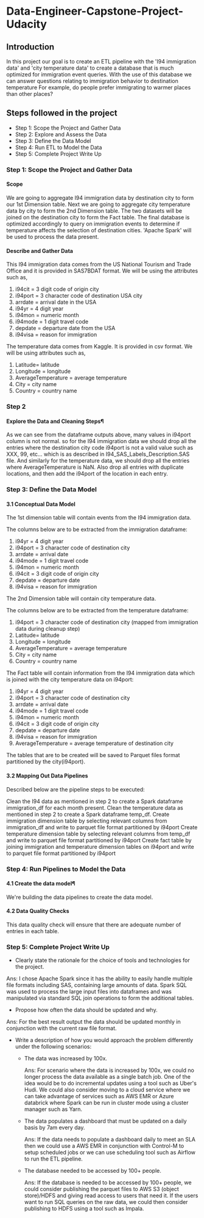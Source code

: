 # Data-Engineer-Capstone-Project-Udacity

## Introduction

In this project our goal is to create an ETL pipeline with the 'I94 immigration data' and 'city temperature data' to create a database that is much optimized for immigration event queries. With the use of this database we can answer questions relating to immigration behavior to destination temperature For example, do people prefer immigrating to warmer places than other places?

## Steps followed in the project

* Step 1: Scope the Project and Gather Data
* Step 2: Explore and Assess the Data
* Step 3: Define the Data Model
* Step 4: Run ETL to Model the Data
* Step 5: Complete Project Write Up

### Step 1: Scope the Project and Gather Data

#### Scope
We are going to aggregate I94 immigration data by destination city to form our 1st Dimension table. Next we are going to aggregate city temperature data by city to form the 2nd Dimension table. The two datasets will be joined on the destination city to form the Fact table. The final database is optimized accordingly to query on immigration events to determine if temperature affects the selection of destination cities. 'Apache Spark' will be used to process the data present.

#### Describe and Gather Data
This I94 immigration data comes from the US National Tourism and Trade Office and it is provided in SAS7BDAT format. We will be using the attributes such as,

1. i94cit = 3 digit code of origin city
2. i94port = 3 character code of destination USA city
3. arrdate = arrival date in the USA
4. i94yr = 4 digit year
5. i94mon = numeric month
6. i94mode = 1 digit travel code
7. depdate = departure date from the USA
8. i94visa = reason for immigration

The temperature data comes from Kaggle. It is provided in csv format. We will be using attributes such as,

1. Latitude= latitude
2. Longitude = longitude
3. AverageTemperature = average temperature
4. City = city name
5. Country = country name

### Step 2
#### Explore the Data and Cleaning Steps¶
As we can see from the dataframe outputs above, many values in i94port column is not normal. so for the I94 immigration data we should drop all the entries where the destination city code i94port is not a valid value such as XXX, 99, etc... which is as described in I94_SAS_Labels_Description.SAS file. And similarly for the temperature data, we should drop all the entries where AverageTemperature is NaN. Also drop all entries with duplicate locations, and then add the i94port of the location in each entry.

### Step 3: Define the Data Model
#### 3.1 Conceptual Data Model
The 1st dimension table will contain events from the I94 immigration data.

The columns below are to be extracted from the immigration dataframe:

1. i94yr = 4 digit year
2. i94port = 3 character code of destination city
3. arrdate = arrival date
4. i94mode = 1 digit travel code
5. i94mon = numeric month
6. i94cit = 3 digit code of origin city
7. depdate = departure date
8. i94visa = reason for immigration

The 2nd Dimension table will contain city temperature data.

The columns below are to be extracted from the temperature dataframe:

1. i94port = 3 character code of destination city (mapped from immigration data during cleanup step)
2. Latitude= latitude
3. Longitude = longitude
4. AverageTemperature = average temperature
5. City = city name
6. Country = country name

The Fact table will contain information from the I94 immigration data which is joined with the city temperature data on i94port:

1. i94yr = 4 digit year
2. i94port = 3 character code of destination city
3. arrdate = arrival date
4. i94mode = 1 digit travel code
5. i94mon = numeric month
6. i94cit = 3 digit code of origin city
7. depdate = departure date
8. i94visa = reason for immigration
9. AverageTemperature = average temperature of destination city

The tables that are to be created will be saved to Parquet files format partitioned by the city(i94port).

#### 3.2 Mapping Out Data Pipelines
Described below are the pipeline steps to be executed:

Clean the I94 data as mentioned in step 2 to create a Spark dataframe immigration_df for each month present.
Clean the temperature data as mentioned in step 2 to create a Spark dataframe temp_df.
Create immigration dimension table by selecting relevant columns from immigration_df and write to parquet file format partitioned by i94port
Create temperature dimension table by selecting relevant columns from temp_df and write to parquet file format partitioned by i94port
Create fact table by joining immigration and temperature dimension tables on i94port and write to parquet file format partitioned by i94port

### Step 4: Run Pipelines to Model the Data
#### 4.1 Create the data model¶
We're building the data pipelines to create the data model.

#### 4.2 Data Quality Checks
This data quality check will ensure that there are adequate number of entries in each table.

### Step 5: Complete Project Write Up
* Clearly state the rationale for the choice of tools and technologies for the project.

Ans: I chose Apache Spark since it has the ability to easily handle multiple file formats including SAS, containing large amounts of data. Spark SQL was used to process the large input files into dataframes and was manipulated via standard SQL join operations to form the additional tables.

* Propose how often the data should be updated and why.

Ans: For the best result output the data should be updated monthly in conjunction with the current raw file format.

* Write a description of how you would approach the problem differently under the following scenarios:

    * The data was increased by 100x.

      Ans: For scenario where the data is increased by 100x, we could no longer process the data available as a single batch job. One of the idea would be to do incremental updates using a tool such as Uber's Hudi. We could also consider moving to a cloud service where we can take advantage of services such as AWS EMR or Azure databrick where Spark can be run in cluster mode using a cluster manager such as Yarn.

    * The data populates a dashboard that must be updated on a daily basis by 7am every day.

      Ans: If the data needs to populate a dashboard daily to meet an SLA then we could use a AWS EMR in conjunction with Control-M to setup scheduled jobs or we can use scheduling tool such as Airflow to run the ETL pipeline.

    * The database needed to be accessed by 100+ people.

        Ans: If the database is needed to be accessed by 100+ people, we could consider publishing the parquet files to AWS S3 (object store)/HDFS and giving read access to users that need it. If the users want to run SQL queries on the raw data, we could then consider publishing to HDFS using a tool such as Impala.
